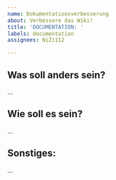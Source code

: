 ```yaml
---
name: Dokumentationsverbesserung
about: Verbessere das Wiki!
title: 'DOCUMENTATION: '
labels: documentation
assignees: NiZi112

---
```

## Was soll anders sein?
...

## Wie soll es sein?
...

## Sonstiges:
...
